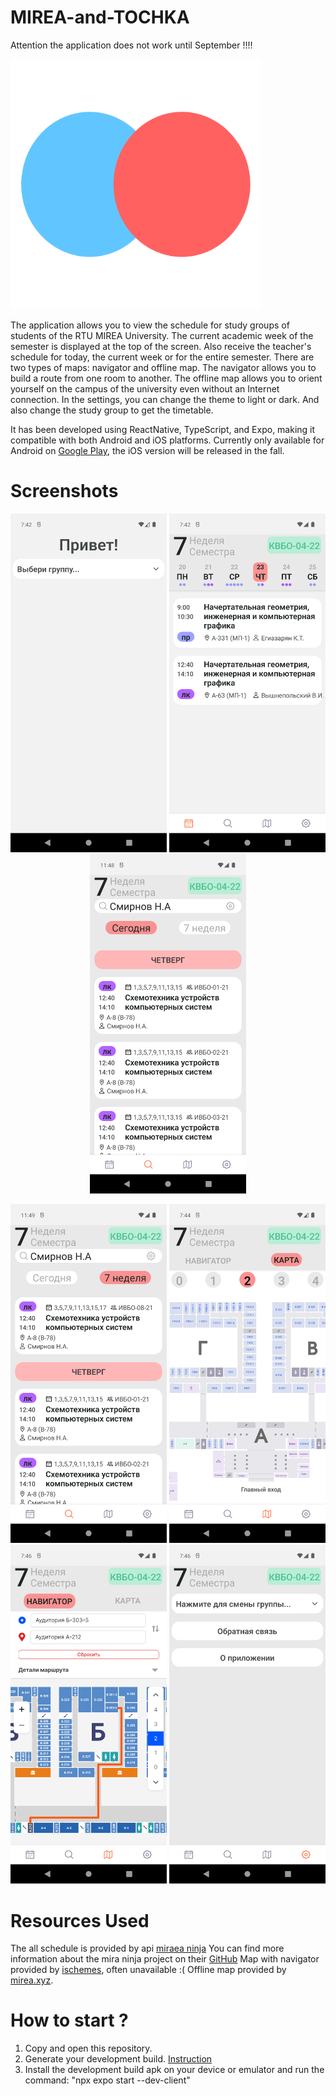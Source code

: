 # MIREA-and-TOCHKA

Attention the application does not work until September !!!!

<p align="left">
  <img src="img/icon.png" width="400" height="400" /> 
</p>

The application allows you to view the schedule for study groups of students of the RTU MIREA University. The current academic week of the semester is displayed at the top of the screen. Also receive the teacher's schedule for today, the current week or for the entire semester. There are two types of maps: navigator and offline map. The navigator allows you to build a route from one room to another. The offline map allows you to orient yourself on the campus of the university even without an Internet connection. In the settings, you can change the theme to light or dark. And also change the study group to get the timetable.

It has been developed using ReactNative, TypeScript, and Expo,
making it compatible with both Android and iOS platforms.
Currently only available for Android on [Google Play](https://play.google.com/store/apps/details?id=com.pelixpng.Mirea), the iOS version will be released in the fall.

# Screenshots

<p align="center">
  <img src="img/1.png" width="250" />
  <img src="img/2.png" width="250" /> 
  <img src="img/3.png" width="250" />
</p>

<p align="center">
  <img src="img/4.png" width="250" />
  <img src="img/5.png" width="250" />
  <img src="img/6.png" width="250" />
  <img src="img/7.png" width="250" />  
</p>

# Resources Used

The all schedule is provided by api [miraea ninja](https://schedule.mirea.ninja/docs#/default)
You can find more information about the mira ninja project on their [GitHub](https://github.com/mirea-ninja)
Map with navigator provided by [ischemes](https://ischemes.ru/group/rtu-mirea/vern78), often unavailable :(
Offline map provided by [mirea.xyz](https://mirea.xyz/scheme).

# How to start ?

1. Copy and open this repository.
2. Generate your development build. [Instruction](https://docs.expo.dev/develop/development-builds/create-a-build/)
3. Install the development build apk on your device or emulator and run the command: "npx expo start --dev-client"
